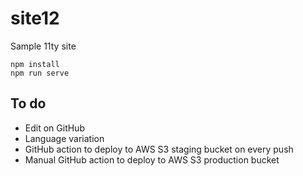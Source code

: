# site12

Sample 11ty site

    npm install
    npm run serve
    
 ## To do

* Edit on GitHub
* Language variation
* GitHub action to deploy to AWS S3 staging bucket on every push
* Manual GitHub action to deploy to AWS S3 production bucket
